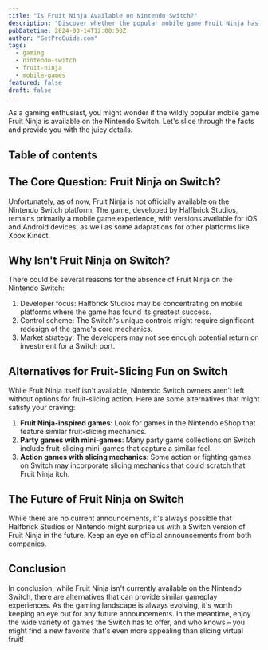 ```yaml
---
title: "Is Fruit Ninja Available on Nintendo Switch?"
description: "Discover whether the popular mobile game Fruit Ninja has made its way to the Nintendo Switch platform, and explore alternative fruit-slicing games available on the console."
pubDatetime: 2024-03-14T12:00:00Z
author: "GetProGuide.com"
tags:
  - gaming
  - nintendo-switch
  - fruit-ninja
  - mobile-games
featured: false
draft: false
---
```


As a gaming enthusiast, you might wonder if the wildly popular mobile game Fruit Ninja is available on the Nintendo Switch. Let's slice through the facts and provide you with the juicy details.

## Table of contents

## The Core Question: Fruit Ninja on Switch?

Unfortunately, as of now, Fruit Ninja is not officially available on the Nintendo Switch platform. The game, developed by Halfbrick Studios, remains primarily a mobile game experience, with versions available for iOS and Android devices, as well as some adaptations for other platforms like Xbox Kinect.

## Why Isn't Fruit Ninja on Switch?

There could be several reasons for the absence of Fruit Ninja on the Nintendo Switch:

1. Developer focus: Halfbrick Studios may be concentrating on mobile platforms where the game has found its greatest success.
2. Control scheme: The Switch's unique controls might require significant redesign of the game's core mechanics.
3. Market strategy: The developers may not see enough potential return on investment for a Switch port.

## Alternatives for Fruit-Slicing Fun on Switch

While Fruit Ninja itself isn't available, Nintendo Switch owners aren't left without options for fruit-slicing action. Here are some alternatives that might satisfy your craving:

1. **Fruit Ninja-inspired games**: Look for games in the Nintendo eShop that feature similar fruit-slicing mechanics.
2. **Party games with mini-games**: Many party game collections on Switch include fruit-slicing mini-games that capture a similar feel.
3. **Action games with slicing mechanics**: Some action or fighting games on Switch may incorporate slicing mechanics that could scratch that Fruit Ninja itch.

## The Future of Fruit Ninja on Switch

While there are no current announcements, it's always possible that Halfbrick Studios or Nintendo might surprise us with a Switch version of Fruit Ninja in the future. Keep an eye on official announcements from both companies.

## Conclusion

In conclusion, while Fruit Ninja isn't currently available on the Nintendo Switch, there are alternatives that can provide similar gameplay experiences. As the gaming landscape is always evolving, it's worth keeping an eye out for any future announcements. In the meantime, enjoy the wide variety of games the Switch has to offer, and who knows – you might find a new favorite that's even more appealing than slicing virtual fruit!